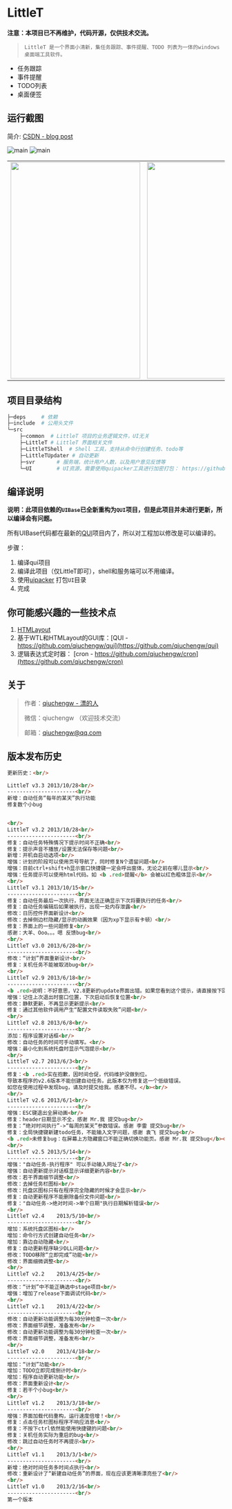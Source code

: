 # LittleT

**注意：本项目已不再维护，代码开源，仅供技术交流。**

> `LittleT 是一个界面小清新，集任务跟踪、事件提醒、TODO 列表为一体的windows桌面端工具软件。`

- 任务跟踪
- 事件提醒
- TODO列表
- 桌面便签

## 运行截图

简介: [CSDN - blog post](https://blog.csdn.net/qiuchengw/article/details/19910779)

 ![main](https://raw.githubusercontent.com/qiuchengw/littlet/master/screenshot/main.png)
 ![main](https://raw.githubusercontent.com/qiuchengw/littlet/master/screenshot/set.jpg)

<table>
	<tr>
		<td><img src="https://raw.githubusercontent.com/qiuchengw/littlet/master/screenshot/todo.png" width="300" height="500" /></td>
		<td><img src="https://raw.githubusercontent.com/qiuchengw/littlet/master/screenshot/plan.png" width="300" height="500" /></td>
	</tr>
</table>

## 项目目录结构
```sh
├─deps     # 依赖
├─include  # 公用头文件
└─src
    ├─common  # LittleT 项目的业务逻辑文件，UI无关
    ├─LittleT # LittleT 界面相关文件
    ├─LittleTShell  # Shell 工具，支持从命令行创建任务、todo等
    ├─LittleTUpdater # 自动更新
    ├─svr       # 服务端，统计用户人数，以及用户意见反馈等
    └─UI        # UI资源，需要使用quipacker工具进行加密打包： https://github.com/qiuchengw/quipacker
```

## 编译说明

**说明：此项目依赖的`UIBase`已全新重构为`QUI`项目，但是此项目并未进行更新，所以编译会有问题。** 

所有UIBase代码都在最新的[QUI](https://github.com/qiuchengw/qui)项目内了，所以对工程加以修改是可以编译的。

步骤：
1. 编译qui项目
2. 编译此项目（仅LittleT即可），shell和服务端可以不用编译。
3. 使用[uipacker](https://github.com/qiuchengw/quipacker) 打包`UI`目录
4. 完成

## 你可能感兴趣的一些技术点
1. [HTMLayout](https://terrainformatica.com/a-homepage-section/htmlayout/)
2. 基于WTL和HTMLayout的GUI库：[QUI - https://github.com/qiuchengw/qui](https://github.com/qiuchengw/qui)
3. 逻辑表达式定时器： [cron - https://github.com/qiuchengw/cron](https://github.com/qiuchengw/cron)


## 关于

> 作者：[qiuchengw - 漂的人](https://piaode.ren) 
> 
> 微信：qiuchengw （欢迎技术交流） 
> 
> 邮箱：qiuchengw@qq.com


## 版本发布历史

```html
更新历史：<br/>

LittleT v3.3 2013/10/28<br/>
----------------------<br/>
新增：自动任务“每年的某天”执行功能
修复数个小bug


<br/>
LittleT v3.2 2013/10/28<br/>
----------------------<br/>
修复：自动任务特殊情况下提示时间不正确<br/>
修复：提示声音不播放/设置无法保存等问题<br/>
新增：开机自启动选项<br/>
增强：计划的阶段可以使用页号导航了，同时修复N个遗留问题<br/>
增强：目前ctrl+shift+h显示窗口快捷键一定会呼出窗体，无论之前在哪儿显示<br/>
增强：任务提示可以使用html代码。如 <b .red>提醒</b> 会被以红色粗体显示<br/>
<br/>
LittleT v3.1 2013/10/15<br/>
----------------------<br/>
修复：自动任务最后一次执行，界面无法正确显示下次将要执行的任务<br/>
修复：自动任务编辑后如果被执行，出现一处内存泄露<br/>
修改：日历控件界面新设计<br/>
修改：去掉侧边栏隐藏/显示的动画效果（因为xp下显示有卡顿）<br/>
修复：界面上的一些问题修复<br/>
感谢：大羊、Ooo。。。嗯 反馈bug<br/>
<br/>
LittleT v3.0 2013/6/28<br/>
----------------------<br/>
修改：“计划”界面重新设计<br/>
修复：关机任务不能被取消bug<br/>
<br/>
LittleT v2.9 2013/6/18<br/>
----------------------<br/>
<b .red>说明：不好意思，V2.8更新的update界面出错。如果您看到这个提示，请直接按下回车键，软件即可自动升级。</b><br/>
增强：记住上次退出时窗口位置，下次启动后恢复位置<br/>
修改：静默更新，不再显示更新提示<br/>
修复：通过其他软件调用产生“配置文件读取失败”问题<br/>
<br/>
LittleT v2.8 2013/6/8<br/>
----------------------<br/>
添加：程序设置对话框<br/>
修改：自动任务的时间可手动填写。<br/>
增强：最小化到系统托盘时显示气泡提示<br/>
<br/>
LittleT v2.7 2013/6/3<br/>
----------------------<br/>
修复：<b .red>实在抱歉，因时间仓促，代码维护没做到位。
导致本程序的v2.6版本不能创建自动任务。此版本仅为修复这一个低级错误。
如您在使用过程中发现bug，请及时提交给我。感激不尽。</b><br/>
<br/>
LittleT v2.6 2013/6/1<br/>
----------------------<br/>
增强：ESC键退出全屏动画<br/>
修复：header日期显示不全，感谢 Mr.我 提交bug<br/>
修复：“绝对时间执行”->“每周的某天”参数错误。感谢 李雷 提交bug<br/>
修复：全局快捷键新建todo任务，不能输入文字问题，感谢 袁飞 提交bug<br/>
<b .red>未修复bug：在屏幕上方隐藏窗口不能正确切换功能页。感谢 Mr.我 提交bug</b><br/>
<br/>
LittleT v2.5 2013/5/14<br/>
----------------------<br/>
增强："自动任务-执行程序" 可以手动输入网址了<br/>
增强：自动更新提示对话框显示详细更新内容<br/>
修改：若干界面细节调整<br/>
修改：去掉任务栏图标<br/>
修改：托盘区图标只有在程序完全隐藏的时候才会显示<br/>
修复：自动更新程序不能删除备份文件问题<br/>
修复："自动任务->绝对时间->单个日期"执行日期解析错误<br/>
<br/>
LittleT v2.4	2013/5/10<br/>
----------------------<br/>
增加：系统托盘区图标<br/>
增加：命令行方式创建自动任务<br/>
增加：靠边自动隐藏<br/>
修复：自动更新程序缺少DLL问题<br/>
修改：TODO移除“立即完成”功能<br/>
修改：界面细微调整<br/>
<br/>
LittleT v2.2	2013/4/25<br/>
----------------------<br/>
修改：“计划”中不能正确选中stage项目<br/>
增强：增加了release下面调试代码<br/>
<br/>
LittleT v2.1	2013/4/22<br/>
----------------------<br/>
修改：自动更新功能调整为每30分钟检查一次<br/>
修改：界面细节调整，准备发布<br/>
修改：自动更新功能调整为每30分钟检查一次<br/>
修改：界面细节调整，准备发布<br/>
<br/>
LittleT v2.0	2013/4/18<br/>
----------------------<br/>
增加：“计划”功能<br/>
增加：TODO立即完成倒计时<br/>
增加：程序自动更新功能<br/>
修改：界面重新设计<br/>
修复：若干个小bug<br/>
<br/>
LittleT v1.2	2013/3/18<br/>
----------------------<br/>
增强：界面加载代码重构，运行速度倍增！<br/>
修复：点击任务栏图标程序不响应消息<br/>
修复：不按下ctrl依然能使用快捷键的问题<br/>
修复：关机任务实际为重启的bug<br/>
修改：跳过自动任务时不再提示<br/>
<br/>
LittleT v1.1	2013/3/1<br/>
----------------------<br/>
新增：绝对时间任务多时间点执行<br/>
修改：重新设计了“新建自动任务”的界面，现在应该更清晰漂亮些了<br/>
<br/>
LittleT v1.0	2013/2/16<br/>
----------------------<br/>
第一个版本
```